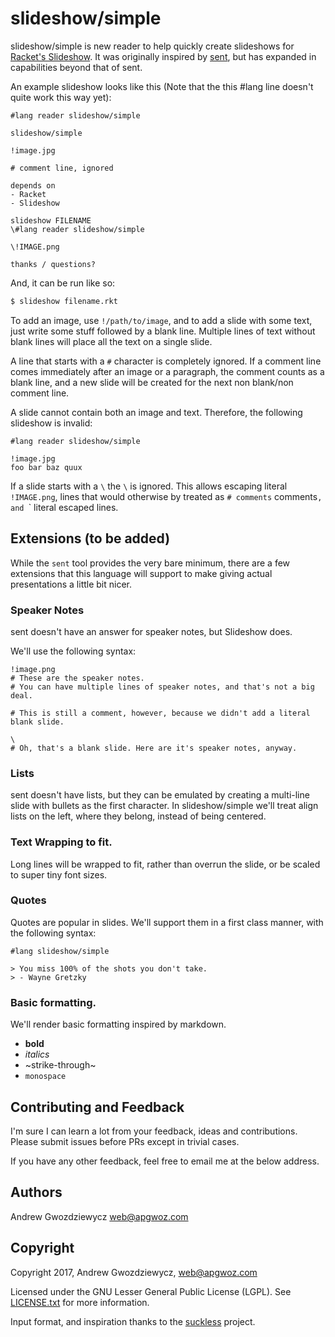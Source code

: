 # slideshow/simple

slideshow/simple is new reader to help quickly create slideshows for [Racket's Slideshow](https://docs.racket-lang.org/slideshow/index.html). It was originally inspired by [sent](https://tools.suckless.org/sent), but has expanded in capabilities beyond that of sent.

An example slideshow looks like this (Note that the this #lang line doesn't quite work this way yet):

```
#lang reader slideshow/simple

slideshow/simple

!image.jpg

# comment line, ignored

depends on
- Racket
- Slideshow

slideshow FILENAME
\#lang reader slideshow/simple

\!IMAGE.png

thanks / questions?
```

And, it can be run like so:

```bash
$ slideshow filename.rkt
```

To add an image, use `!/path/to/image`, and to add a slide with some
text, just write some stuff followed by a blank line. Multiple lines
of text without blank lines will place all the text on a single slide.

A line that starts with a `#` character is completely ignored. If a
comment line comes immediately after an image or a paragraph, the
comment counts as a blank line, and a new slide will be created for
the next non blank/non comment line.

A slide cannot contain both an image and text. Therefore, the
following slideshow is invalid:

```
#lang reader slideshow/simple

!image.jpg
foo bar baz quux
```

If a slide starts with a `\` the `\` is ignored. This allows escaping
literal `!IMAGE.png`, lines that would otherwise by treated as 
`# comments` comments`, and `\` literal escaped lines.

## Extensions (to be added)

While the `sent` tool provides the very bare minimum, there are a few
extensions that this language will support to make giving actual
presentations a little bit nicer.

### Speaker Notes

sent doesn't have an answer for speaker notes, but Slideshow does. 

We'll use the following syntax:

```
!image.png
# These are the speaker notes.
# You can have multiple lines of speaker notes, and that's not a big deal.

# This is still a comment, however, because we didn't add a literal blank slide.

\
# Oh, that's a blank slide. Here are it's speaker notes, anyway.
```

### Lists

sent doesn't have lists, but they can be emulated by creating a multi-line slide with bullets as the first character. In slideshow/simple we'll treat align lists on the left, where they belong, instead of being centered.

### Text Wrapping to fit.

Long lines will be wrapped to fit, rather than overrun the slide, or be scaled to super tiny font sizes.

### Quotes

Quotes are popular in slides. We'll support them in a first class manner, with the following syntax:

```
#lang slideshow/simple

> You miss 100% of the shots you don't take.
> - Wayne Gretzky
```

### Basic formatting.

We'll render basic formatting inspired by markdown. 

- **bold**
- _italics_
- ~strike-through~
- `monospace`

## Contributing and Feedback

I'm sure I can learn a lot from your feedback, ideas and contributions. Please submit issues before PRs except in trivial cases.

If you have any other feedback, feel free to email me at the below address.

## Authors

Andrew Gwozdziewycz web@apgwoz.com

## Copyright

Copyright 2017, Andrew Gwozdziewycz, web@apgwoz.com

Licensed under the GNU Lesser General Public License (LGPL). See [LICENSE.txt](./LICENSE.txt) for more information.

Input format, and inspiration thanks to the [suckless](http://suckless.org) project.



